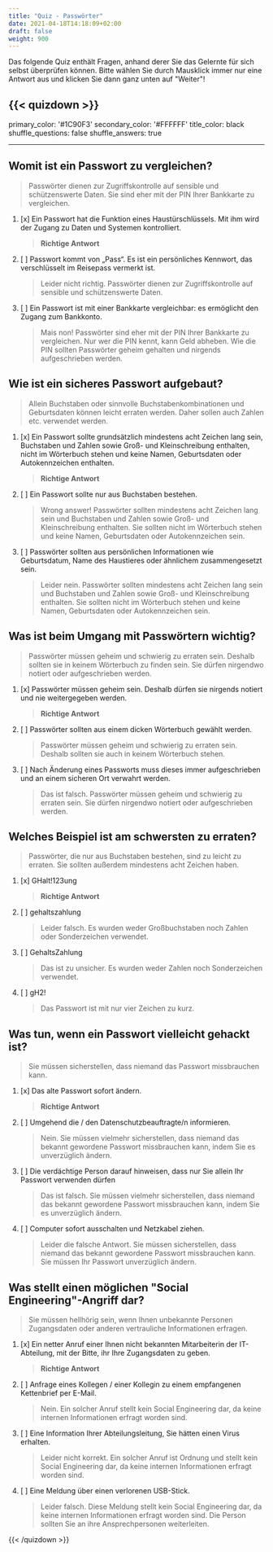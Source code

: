 ```yaml
---
title: "Quiz - Passwörter"
date: 2021-04-18T14:18:09+02:00
draft: false
weight: 900
---
```


Das folgende Quiz enthält Fragen, anhand derer Sie das Gelernte für sich selbst überprüfen können. Bitte wählen Sie durch Mausklick immer nur eine Antwort aus und klicken Sie dann ganz unten auf "Weiter"!


{{< quizdown >}}
---
primary_color: '#1C90F3'
secondary_color: '#FFFFFF'
title_color: black
shuffle_questions: false
shuffle_answers: true

---

## Womit ist ein Passwort zu vergleichen?

> Passwörter dienen zur Zugriffskontrolle auf sensible und schützenswerte Daten. Sie sind eher mit der PIN Ihrer Bankkarte zu vergleichen.

1. [x] Ein Passwort hat die Funktion eines Haustürschlüssels. Mit ihm wird der Zugang zu Daten und Systemen kontrolliert.

	>**Richtige Antwort**
2. [ ] Passwort kommt von „Pass“. Es ist ein persönliches Kennwort, das verschlüsselt im Reisepass vermerkt ist. 

	>Leider nicht richtig. Passwörter dienen zur Zugriffskontrolle auf sensible und schützenswerte Daten.
3. [ ] Ein Passwort ist mit einer Bankkarte vergleichbar: es ermöglicht den Zugang zum Bankkonto.

	> Mais non! Passwörter sind eher mit der PIN Ihrer Bankkarte zu vergleichen. Nur wer die PIN kennt, kann Geld abheben. Wie die PIN sollten Passwörter geheim gehalten und nirgends aufgeschrieben werden.

## Wie ist ein sicheres Passwort aufgebaut?

> Allein Buchstaben oder sinnvolle Buchstabenkombinationen und Geburtsdaten können leicht erraten werden. Daher sollen auch Zahlen etc. verwendet werden.

1. [x] Ein Passwort sollte grundsätzlich mindestens acht Zeichen lang sein, Buchstaben und Zahlen sowie Groß- und Kleinschreibung enthalten, nicht im Wörterbuch stehen und keine Namen, Geburtsdaten oder Autokennzeichen enthalten.

	>**Richtige Antwort**
2. [ ] Ein Passwort sollte nur aus Buchstaben bestehen.

	>Wrong answer! Passwörter sollten mindestens acht Zeichen lang sein und Buchstaben und Zahlen sowie Groß- und Kleinschreibung enthalten. Sie sollten nicht im Wörterbuch stehen und keine Namen, Geburtsdaten oder Autokennzeichen sein.
3. [ ] Passwörter sollten aus persönlichen Informationen wie Geburtsdatum, Name des Haustieres oder ähnlichem zusammengesetzt sein.


	>Leider nein. Passwörter sollten mindestens acht Zeichen lang sein und Buchstaben und Zahlen sowie Groß- und Kleinschreibung enthalten. Sie sollten nicht im Wörterbuch stehen und keine Namen, Geburtsdaten oder Autokennzeichen sein.

## Was ist beim Umgang mit Passwörtern wichtig?

> Passwörter müssen geheim und schwierig zu erraten sein. Deshalb sollten sie in keinem Wörterbuch zu finden sein. Sie dürfen nirgendwo notiert oder aufgeschrieben werden.

1. [x] Passwörter müssen geheim sein. Deshalb dürfen sie nirgends notiert und nie weitergegeben werden.

	>**Richtige Antwort**
2. [ ] Passwörter sollten aus einem dicken Wörterbuch gewählt werden. 

	>Passwörter müssen geheim und schwierig zu erraten sein. Deshalb sollten sie auch in keinem Wörterbuch stehen.
3. [ ] Nach Änderung eines Passworts muss dieses immer aufgeschrieben und an einem sicheren Ort verwahrt werden. 

	>Das ist falsch. Passwörter müssen geheim und schwierig zu erraten sein. Sie dürfen nirgendwo notiert oder aufgeschrieben werden.

## Welches Beispiel ist am schwersten zu erraten?

> Passwörter, die nur aus Buchstaben bestehen, sind zu leicht zu erraten. Sie sollten außerdem mindestens acht Zeichen haben.

1. [x] GHalt!123ung

	>**Richtige Antwort**
2. [ ] gehaltszahlung 

	>Leider falsch. Es wurden weder Großbuchstaben noch Zahlen oder Sonderzeichen verwendet.
3. [ ] GehaltsZahlung

	>Das ist zu unsicher. Es wurden weder Zahlen noch Sonderzeichen verwendet.
4. [ ] gH2! 

	>Das Passwort ist mit nur vier Zeichen zu kurz.

## Was tun, wenn ein Passwort vielleicht gehackt ist?

> Sie müssen sicherstellen, dass niemand das Passwort missbrauchen kann.

1. [x] Das alte Passwort sofort ändern.

	>**Richtige Antwort**
2. [ ] Umgehend die / den Datenschutzbeauftragte/n informieren. 

	>Nein. Sie müssen vielmehr sicherstellen, dass niemand das bekannt gewordene Passwort missbrauchen kann, indem Sie es unverzüglich ändern.
3. [ ] Die verdächtige Person darauf hinweisen, dass nur Sie allein Ihr Passwort verwenden dürfen

	>Das ist falsch. Sie müssen vielmehr sicherstellen, dass niemand das bekannt gewordene Passwort missbrauchen kann, indem Sie es unverzüglich ändern.
4. [ ] Computer sofort ausschalten und Netzkabel ziehen. 


	>Leider die falsche Antwort. Sie müssen sicherstellen, dass niemand das bekannt gewordene Passwort missbrauchen kann. Sie müssen Ihr Passwort unverzüglich ändern.

## Was stellt einen möglichen "Social Engineering"-Angriff dar?

> Sie müssen hellhörig sein, wenn Ihnen unbekannte Personen Zugangsdaten oder anderen vertrauliche Informationen erfragen.

1. [x] Ein netter Anruf einer Ihnen nicht bekannten Mitarbeiterin der IT-Abteilung, mit der Bitte, ihr Ihre Zugangsdaten zu geben.

	>**Richtige Antwort**
2. [ ] Anfrage eines Kollegen / einer Kollegin zu einem empfangenen Kettenbrief per E-Mail. 

	>Nein. Ein solcher Anruf stellt kein Social Engineering dar, da keine internen Informationen erfragt worden sind.
3. [ ] Eine Information Ihrer Abteilungsleitung, Sie hätten einen Virus erhalten.

	>Leider nicht korrekt. Ein solcher Anruf ist Ordnung und stellt kein Social Engineering dar, da keine internen Informationen erfragt worden sind.
4. [ ] Eine Meldung über einen verlorenen USB-Stick.

	>Leider falsch. Diese Meldung stellt kein Social Engineering dar, da keine internen Informationen erfragt worden sind. Die Person sollten Sie an ihre Ansprechpersonen weiterleiten.

{{< /quizdown >}}